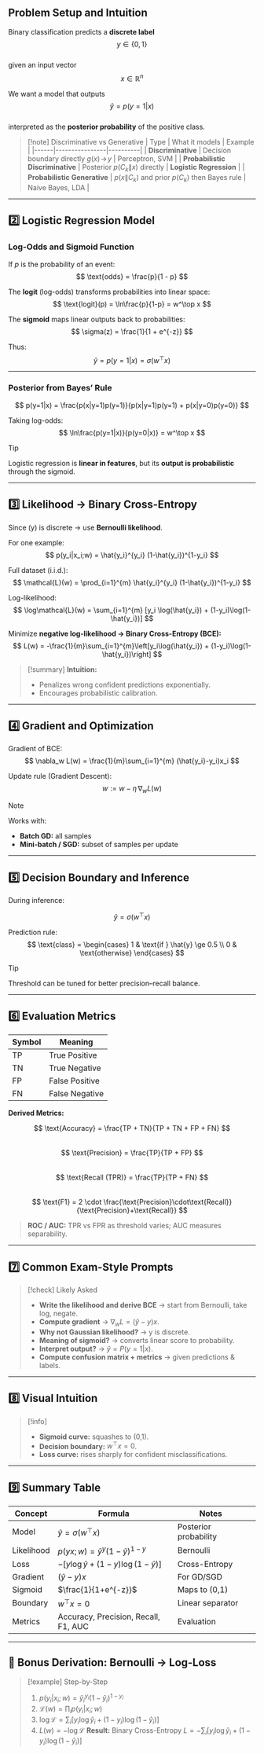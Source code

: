 ## Problem Setup and Intuition

Binary classification predicts a **discrete label**  
$$y \in \{0, 1\}$$  
given an input vector  
$$x \in \mathbb{R}^n$$  

We want a model that outputs  
$$\hat{y} = p(y=1|x)$$  
interpreted as the **posterior probability** of the positive class.

> [!note] Discriminative vs Generative
> | Type | What it models | Example |
> |------|----------------|----------|
> | **Discriminative** | Decision boundary directly $g(x)\!\to\!y$ | Perceptron, SVM |
> | **Probabilistic Discriminative** | Posterior $p(C_k\|x)$ directly | **Logistic Regression** |
> | **Probabilistic Generative** | $p(x\|C_k)$ and prior $p(C_k)$ then Bayes rule | Naive Bayes, LDA |

---

## 2️⃣ Logistic Regression Model

### Log-Odds and Sigmoid Function

If $p$ is the probability of an event:
$$
\text{odds} = \frac{p}{1 - p}
$$

The **logit** (log-odds) transforms probabilities into linear space:
$$
\text{logit}(p) = \ln\frac{p}{1-p} = w^\top x
$$

The **sigmoid** maps linear outputs back to probabilities:
$$
\sigma(z) = \frac{1}{1 + e^{-z}}
$$

Thus:
$$
\hat{y} = p(y=1|x) = \sigma(w^\top x)
$$

---

### Posterior from Bayes’ Rule

$$
p(y=1|x) = \frac{p(x|y=1)p(y=1)}{p(x|y=1)p(y=1) + p(x|y=0)p(y=0)}
$$

Taking log-odds:
$$
\ln\frac{p(y=1|x)}{p(y=0|x)} = w^\top x
$$

> [!tip]
> Logistic regression is **linear in features**, but its **output is probabilistic** through the sigmoid.

---

## 3️⃣ Likelihood → Binary Cross-Entropy

Since \(y\) is discrete → use **Bernoulli likelihood**.

For one example:
$$
p(y_i|x_i;w) = \hat{y_i}^{y_i} (1-\hat{y_i})^{1-y_i}
$$

Full dataset (i.i.d.):
$$
\mathcal{L}(w) = \prod_{i=1}^{m} \hat{y_i}^{y_i} (1-\hat{y_i})^{1-y_i}
$$

Log-likelihood:
$$
\log\mathcal{L}(w) = \sum_{i=1}^{m} [y_i \log(\hat{y_i}) + (1-y_i)\log(1-\hat{y_i})]
$$

Minimize **negative log-likelihood → Binary Cross-Entropy (BCE):**
$$
L(w) = -\frac{1}{m}\sum_{i=1}^{m}\left[y_i\log(\hat{y_i}) + (1-y_i)\log(1-\hat{y_i})\right]
$$

> [!summary]
> **Intuition:**  
> - Penalizes wrong confident predictions exponentially.  
> - Encourages probabilistic calibration.

---

## 4️⃣ Gradient and Optimization

Gradient of BCE:
$$
\nabla_w L(w) = \frac{1}{m}\sum_{i=1}^{m} (\hat{y_i}-y_i)x_i
$$

Update rule (Gradient Descent):
$$
w := w - \eta \, \nabla_w L(w)
$$

> [!note]
> Works with:
> - **Batch GD:** all samples  
> - **Mini-batch / SGD:** subset of samples per update

---

## 5️⃣ Decision Boundary and Inference

During inference:

$$
\hat{y} = \sigma(w^\top x)
$$

Prediction rule:
$$
\text{class} =
\begin{cases}
1 & \text{if } \hat{y} \ge 0.5 \\
0 & \text{otherwise}
\end{cases}
$$

> [!tip]
> Threshold can be tuned for better precision–recall balance.

---

## 6️⃣ Evaluation Metrics

| Symbol | Meaning |
|---------|----------|
| TP | True Positive |
| TN | True Negative |
| FP | False Positive |
| FN | False Negative |

**Derived Metrics:**

$$
\text{Accuracy} = \frac{TP + TN}{TP + TN + FP + FN}
$$  
$$
\text{Precision} = \frac{TP}{TP + FP}
$$  
$$
\text{Recall (TPR)} = \frac{TP}{TP + FN}
$$  
$$
\text{F1} = 2 \cdot \frac{\text{Precision}\cdot\text{Recall}}{\text{Precision}+\text{Recall}}
$$  

> **ROC / AUC:** TPR vs FPR as threshold varies; AUC measures separability.

---

## 7️⃣ Common Exam-Style Prompts

> [!check] Likely Asked
> - **Write the likelihood and derive BCE** → start from Bernoulli, take log, negate.  
> - **Compute gradient** → $\nabla_w L = (\hat{y}-y)x$.  
> - **Why not Gaussian likelihood?** → y is discrete.  
> - **Meaning of sigmoid?** → converts linear score to probability.  
> - **Interpret output?** → $\hat{y} = P(y=1|x)$.  
> - **Compute confusion matrix + metrics** → given predictions & labels.

---

## 8️⃣ Visual Intuition

> [!info]
> - **Sigmoid curve:** squashes to (0,1).  
> - **Decision boundary:** $w^\top x = 0$.  
> - **Loss curve:** rises sharply for confident misclassifications.

---

## 9️⃣ Summary Table

| Concept    | Formula                                  | Notes                 |     |
| ---------- | ---------------------------------------- | --------------------- | --- |
| Model      | $\hat{y} = \sigma(w^\top x)$             | Posterior probability |     |
| Likelihood | $p(yx;w) = \hat{y}^y(1-\hat{y})^{1-y}$   | Bernoulli             |     |
| Loss       | $-[y\log\hat{y} + (1-y)\log(1-\hat{y})]$ | Cross-Entropy         |     |
| Gradient   | $(\hat{y}-y)x$                           | For GD/SGD            |     |
| Sigmoid    | $\frac{1}{1+e^{-z}}$                     | Maps to (0,1)         |     |
| Boundary   | $w^\top x=0$                             | Linear separator      |     |
| Metrics    | Accuracy, Precision, Recall, F1, AUC     | Evaluation            |     |

---

## 🧩 Bonus Derivation: Bernoulli → Log-Loss

> [!example] Step-by-Step
> 1. $p(y_i|x_i;w)=\hat{y}_i^{y_i}(1-\hat{y}_i)^{1-y_i}$
> 2. $\mathcal{L}(w)=\prod_i p(y_i|x_i;w)$
> 3. $\log\mathcal{L}=\sum_i [y_i\log\hat{y}_i+(1-y_i)\log(1-\hat{y}_i)]$
> 4. $L(w)=-\log\mathcal{L}$
> **Result:** Binary Cross-Entropy
> $L=-\sum_i[y_i\log\hat{y}_i+(1-y_i)\log(1-\hat{y}_i)]$
